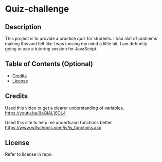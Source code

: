 # Quiz-challenge

## Description

This project is to provide a practice quiz for students. I had alot of problems making this and felt like I was loosing my mind a little bit. I am definetly going to use a tutoring session for JavaScript.

## Table of Contents (Optional)

- [Credits](#credits)
- [License](#license)


## Credits

Used this video to get a clearer understanding of variables. https://youtu.be/9aGIAL16DL4 

Used this site to help me undertsand functions better https://www.w3schools.com/js/js_functions.asp 



## License

Refer to license in repo.